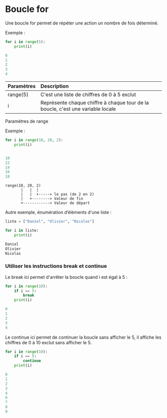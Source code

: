 
# Boucle for

Une boucle for permet de répéter une action un nombre de fois déterminé.

Exemple :

```python
for i in range(5):
    print(i)

0
1
2
3
4

```

| Paramètres | Description |
|:--|:--|
| range(5) | C'est une liste de chiffres de 0 à 5 exclut |
| i | Représente chaque chiffre à chaque tour de la boucle, c'est une variable locale |


Paramètres de range

Exemple :

```python
for i in range(10, 20, 2):
    print(i)


10
12
14
16
18

```

```
range(10, 20, 2)
       |   |  |
       |   |  +-----> le pas (de 2 en 2)
       |   +--------> Valeur de fin
       +------------> Valeur de départ
```  

Autre exemple, énumération d’éléments d'une liste :

```python
liste = ["Daniel", "Olivier", "Nicolas"]

for i in liste:
    print(i)

Daniel
Olivier
Nicolas

```

### Utiliser les instructions break et continue

Le break ici permet d'arrêter la boucle quand i est égal à 5 :

```python
for i in range(10):
    if i == 5:
        break
    print(i)

0
1
2
3
4

```

Le continue ici permet de continuer la boucle sans afficher le 5, il affiche les chiffres de 0 à 10 exclut sans afficher le 5.

```python
for i in range(10):
    if i == 5:
        continue
    print(i)

0
1
2
3
4
6
7
8
9

```


